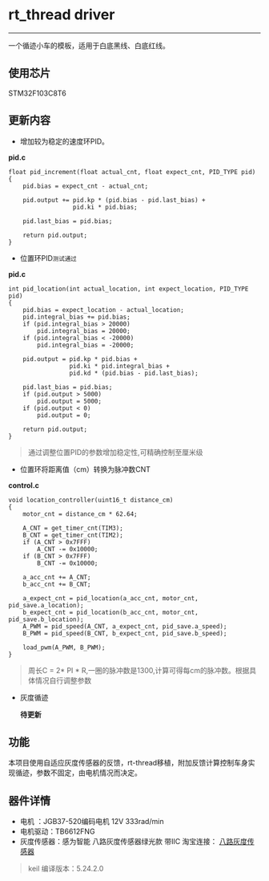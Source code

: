 # rt_thread driver
---

一个循迹小车的模板，适用于白底黑线、白底红线。

## 使用芯片
STM32F103C8T6

## 更新内容
* 增加较为稳定的速度环PID。

__pid.c__
```
float pid_increment(float actual_cnt, float expect_cnt, PID_TYPE pid)
{
    pid.bias = expect_cnt - actual_cnt;

    pid.output += pid.kp * (pid.bias - pid.last_bias) +
                  pid.ki * pid.bias;

    pid.last_bias = pid.bias;

    return pid.output;
}
```
* 位置环PID`测试通过`
  
__pid.c__
```
int pid_location(int actual_location, int expect_location, PID_TYPE pid)
{
    pid.bias = expect_location - actual_location;
    pid.integral_bias += pid.bias;
    if (pid.integral_bias > 20000)
        pid.integral_bias = 20000;
    if (pid.integral_bias < -20000)
        pid.integral_bias = -20000;

    pid.output = pid.kp * pid.bias +
                 pid.ki * pid.integral_bias +
                 pid.kd * (pid.bias - pid.last_bias);

    pid.last_bias = pid.bias;
    if (pid.output > 5000)
        pid.output = 5000;
    if (pid.output < 0)
        pid.output = 0;

    return pid.output;
}
```
>通过调整位置PID的参数增加稳定性,可精确控制至厘米级

* 位置环将距离值（cm）转换为脉冲数CNT

__control.c__
```
void location_controller(uint16_t distance_cm)
{
    motor_cnt = distance_cm * 62.64;

    A_CNT = get_timer_cnt(TIM3);
    B_CNT = get_timer_cnt(TIM2);
    if (A_CNT > 0x7FFF)
        A_CNT -= 0x10000;
    if (B_CNT > 0x7FFF)
        B_CNT -= 0x10000;

    a_acc_cnt += A_CNT;
    b_acc_cnt += B_CNT;

    a_expect_cnt = pid_location(a_acc_cnt, motor_cnt, pid_save.a_location);
    b_expect_cnt = pid_location(b_acc_cnt, motor_cnt, pid_save.b_location);
    A_PWM = pid_speed(A_CNT, a_expect_cnt, pid_save.a_speed);
    B_PWM = pid_speed(B_CNT, b_expect_cnt, pid_save.b_speed);

    load_pwm(A_PWM, B_PWM);
}
```
>周长C = 2* PI * R,一圈的脉冲数是1300,计算可得每cm的脉冲数。根据具体情况自行调整参数

* 灰度循迹

  __待更新__

## 功能
本项目使用自适应灰度传感器的反馈，rt-thread移植，附加反馈计算控制车身实现循迹，参数不固定，由电机情况而决定。

## 器件详情
* 电机 ：JGB37-520编码电机 12V 333rad/min
* 电机驱动：TB6612FNG
* 灰度传感器：感为智能 八路灰度传感器绿光款 带IIC 淘宝连接： [八路灰度传感器](https://item.taobao.com/item.htm?spm=a21n57.1.0.0.1103523crdpRAx&id=700000730878&ns=1&abbucket=0#detail)

>keil 编译版本：5.24.2.0
